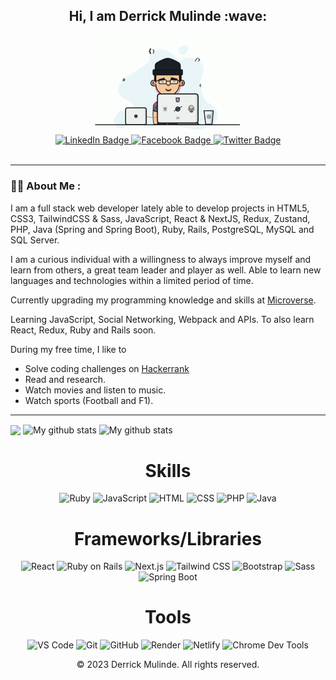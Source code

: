 <h2 align="center">
  Hi, I am Derrick Mulinde :wave:
</h2>
<div id="header" align="center">
  <img src="https://github.com/inspecta/inspecta/blob/dev-profile/private.gif" width="250" />
</div>

<div id="badges" align="center">
  <a href="https://www.linkedin.com/in/derrick-mulinde/">
    <img src="https://img.shields.io/badge/LinkedIn-blue?style=for-the-badge&logo=linkedin&logoColor=white" alt="LinkedIn Badge"/>
  </a>
  <a href="https://www.facebook.com/mdeks/">
    <img src="https://img.shields.io/badge/Facebook-blue?style=for-the-badge&logo=facebook&logoColor=white" alt="Facebook Badge"/>
  </a>
  <a href="https://www.twitter.com/djmulinde">
    <img src="https://img.shields.io/badge/Twitter-blue?style=for-the-badge&logo=twitter&logoColor=white" alt="Twitter Badge"/>
  </a>
</div>

<div id="views" align="center">
  <img src="https://komarev.com/ghpvc/?username=inspecta&style=flat-square&color=blue" alt=""/>
</div>

---

### :woman_technologist: About Me :

I am a full stack web developer lately able to develop projects in HTML5, CSS3, TailwindCSS & Sass, JavaScript, React & NextJS, Redux, Zustand, PHP, Java (Spring and Spring Boot), Ruby, Rails, PostgreSQL, MySQL and SQL Server.

I am a curious individual with a willingness to always improve myself and learn from others, a great team leader and player as well. Able to learn new languages and technologies within a limited period of time.

Currently upgrading my programming knowledge and skills at [Microverse](https://www.microverse.org).

Learning JavaScript, Social Networking, Webpack and APIs. To also learn React, Redux, Ruby and Rails soon.

During my free time, I like to 
- Solve coding challenges on [Hackerrank](https://www.hackerrank.com)
- Read and research.
- Watch movies and listen to music. 
- Watch sports (Football and F1).

---

<img align="center" src="https://github-readme-stats.vercel.app/api/top-langs/?username=inspecta&layout=compact&theme=cobalt&hide_border=true" />

<img align="center" src="https://github-readme-streak-stats.herokuapp.com?user=inspecta&theme=vue-dark&hide_border=true&date_format=M%20j%5B%2C%20Y%5D" alt="My github stats" />

<img align="center" src="https://github-readme-stats.vercel.app/api?username=inspecta&show_icons=true&include_all_commits=true&theme=cobalt&hide_border=true" alt="My github stats" /> 

<h1 align="center">Skills</h1>

<p align="center">
  <img src="https://img.shields.io/badge/-Ruby-CC342D?logo=ruby&logoColor=white&style=flat" alt="Ruby" />
  <img src="https://img.shields.io/badge/-JavaScript-F7DF1E?logo=javascript&logoColor=black&style=flat" alt="JavaScript" />
  <img src="https://img.shields.io/badge/-HTML-E34F26?logo=html5&logoColor=white&style=flat" alt="HTML" />
  <img src="https://img.shields.io/badge/-CSS-1572B6?logo=css3&logoColor=white&style=flat" alt="CSS" />
  <img src="https://img.shields.io/badge/-PHP-777BB4?logo=php&logoColor=white&style=flat" alt="PHP" />
  <img src="https://img.shields.io/badge/-Java-007396?logo=java&logoColor=white&style=flat" alt="Java" />
</p>


<h1 align="center">Frameworks/Libraries</h1>

<p align="center">
  <img src="https://img.shields.io/badge/-React-61DAFB?logo=react&logoColor=black&style=flat" alt="React" />
  <img src="https://img.shields.io/badge/-Ruby%20on%20Rails-CC0000?logo=ruby-on-rails&logoColor=white&style=flat" alt="Ruby on Rails" />
  <img src="https://img.shields.io/badge/-Next.js-000000?logo=next.js&logoColor=white&style=flat" alt="Next.js" />
  <img src="https://img.shields.io/badge/-Tailwind%20CSS-38B2AC?logo=tailwind-css&logoColor=white&style=flat" alt="Tailwind CSS" />
  <img src="https://img.shields.io/badge/-Bootstrap-563D7C?logo=bootstrap&logoColor=white&style=flat" alt="Bootstrap" />
  <img src="https://img.shields.io/badge/-Sass-CC6699?logo=sass&logoColor=white&style=flat" alt="Sass" />
  <img src="https://img.shields.io/badge/-Spring%20Boot-6DB33F?logo=spring-boot&logoColor=white&style=flat" alt="Spring Boot" />
</p>

<h1 align="center">Tools</h1>

<p align="center">
  <img src="https://img.shields.io/badge/-VS_Code-007ACC?logo=visual-studio-code&logoColor=white&style=flat" alt="VS Code" />
  <img src="https://img.shields.io/badge/-Git-F05032?logo=git&logoColor=white&style=flat" alt="Git" />
  <img src="https://img.shields.io/badge/-GitHub-181717?logo=github&logoColor=white&style=flat" alt="GitHub" />
  <img src="https://img.shields.io/badge/-Render-ff5722?logo=render&logoColor=white&style=flat" alt="Render" />
  <img src="https://img.shields.io/badge/-Netlify-00C7B7?logo=netlify&logoColor=white&style=flat" alt="Netlify" />
  <img src="https://img.shields.io/badge/-Chrome_Dev_Tools-333333?logo=google-chrome&logoColor=white&style=flat" alt="Chrome Dev Tools" />
</p>




<p align="center"> © 2023 Derrick Mulinde. All rights reserved.</p>

